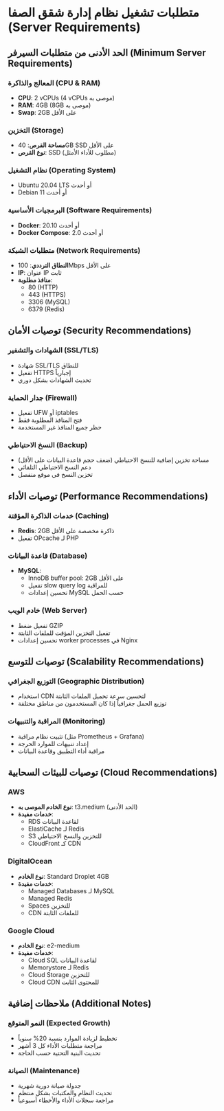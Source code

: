 # متطلبات تشغيل نظام إدارة شقق الصفا (Server Requirements)

## الحد الأدنى من متطلبات السيرفر (Minimum Server Requirements)

### المعالج والذاكرة (CPU & RAM)
- **CPU**: 2 vCPUs (4 vCPUs موصى به)
- **RAM**: 4GB (8GB موصى به)
- **Swap**: 2GB على الأقل

### التخزين (Storage)
- **مساحة القرص**: 40GB SSD على الأقل
- **نوع القرص**: SSD (مطلوب للأداء الأمثل)

### نظام التشغيل (Operating System)
- Ubuntu 20.04 LTS أو أحدث
- Debian 11 أو أحدث

### البرمجيات الأساسية (Software Requirements)
- **Docker**: 20.10 أو أحدث
- **Docker Compose**: 2.0 أو أحدث

### متطلبات الشبكة (Network Requirements)
- **النطاق الترددي**: 100Mbps على الأقل
- **IP**: عنوان IP ثابت
- **منافذ مطلوبة**: 
  - 80 (HTTP)
  - 443 (HTTPS)
  - 3306 (MySQL)
  - 6379 (Redis)

## توصيات الأمان (Security Recommendations)

### الشهادات والتشفير (SSL/TLS)
- شهادة SSL/TLS للنطاق
- تفعيل HTTPS إجبارياً
- تحديث الشهادات بشكل دوري

### جدار الحماية (Firewall)
- تفعيل UFW أو iptables
- فتح المنافذ المطلوبة فقط
- حظر جميع المنافذ غير المستخدمة

### النسخ الاحتياطي (Backup)
- مساحة تخزين إضافية للنسخ الاحتياطي (ضعف حجم قاعدة البيانات على الأقل)
- دعم النسخ الاحتياطي التلقائي
- تخزين النسخ في موقع منفصل

## توصيات الأداء (Performance Recommendations)

### خدمات الذاكرة المؤقتة (Caching)
- **Redis**: 2GB ذاكرة مخصصة على الأقل
- تفعيل OPcache لـ PHP

### قاعدة البيانات (Database)
- **MySQL**: 
  - InnoDB buffer pool: 2GB على الأقل
  - تفعيل slow query log للمراقبة
  - تحسين إعدادات MySQL حسب الحمل

### خادم الويب (Web Server)
- تفعيل ضغط GZIP
- تفعيل التخزين المؤقت للملفات الثابتة
- تحسين إعدادات worker processes في Nginx

## توصيات للتوسع (Scalability Recommendations)

### التوزيع الجغرافي (Geographic Distribution)
- استخدام CDN لتحسين سرعة تحميل الملفات الثابتة
- توزيع الحمل جغرافياً إذا كان المستخدمون من مناطق مختلفة

### المراقبة والتنبيهات (Monitoring)
- تثبيت نظام مراقبة (مثل Prometheus + Grafana)
- إعداد تنبيهات للموارد الحرجة
- مراقبة أداء التطبيق وقاعدة البيانات

## توصيات للبيئات السحابية (Cloud Recommendations)

### AWS
- **نوع الخادم الموصى به**: t3.medium (الحد الأدنى)
- **خدمات مفيدة**:
  - RDS لقاعدة البيانات
  - ElastiCache لـ Redis
  - S3 للتخزين والنسخ الاحتياطي
  - CloudFront كـ CDN

### DigitalOcean
- **نوع الخادم**: Standard Droplet 4GB
- **خدمات مفيدة**:
  - Managed Databases لـ MySQL
  - Managed Redis
  - Spaces للتخزين
  - CDN للملفات الثابتة

### Google Cloud
- **نوع الخادم**: e2-medium
- **خدمات مفيدة**:
  - Cloud SQL لقاعدة البيانات
  - Memorystore لـ Redis
  - Cloud Storage للتخزين
  - Cloud CDN للمحتوى الثابت

## ملاحظات إضافية (Additional Notes)

### النمو المتوقع (Expected Growth)
- تخطيط لزيادة الموارد بنسبة 20% سنوياً
- مراجعة متطلبات الأداء كل 3 أشهر
- تحديث البنية التحتية حسب الحاجة

### الصيانة (Maintenance)
- جدولة صيانة دورية شهرية
- تحديث النظام والمكتبات بشكل منتظم
- مراجعة سجلات الأداء والأخطاء أسبوعياً
